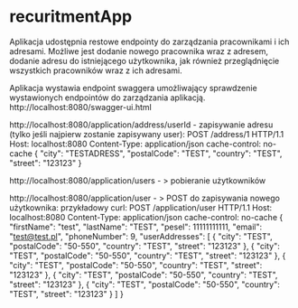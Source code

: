# recuritmentApp

Aplikacja udostępnia restowe endpointy do zarządzania pracownikami i ich adresami.
Możliwe jest dodanie nowego pracownika wraz z adresem, dodanie adresu do istniejącego użytkownika, jak również przeglądnięcie wszystkich pracowników wraz z ich adresami. 

Aplikacja wystawia endpoint swaggera umożliwający sprawdzenie wystawionych endpointów do zarządzania aplikacją. 
http://localhost:8080/swagger-ui.html

http://localhost:8080/application/address/userId - zapisywanie adresu (tylko jeśli najpierw zostanie zapisywany user): 
POST /address/1 HTTP/1.1
Host: localhost:8080
Content-Type: application/json
cache-control: no-cache
{
                "city": "TESTADRESS",
                "postalCode": "TEST",
                "country": "TEST",
                "street": "123123"
}

http://localhost:8080/application/users - > pobieranie użytkowników 

http://localhost:8080/application/user - > POST do zapisywania nowego użytkownika: przykładowy curl:
POST /application/user HTTP/1.1
Host: localhost:8080
Content-Type: application/json
cache-control: no-cache
{
        "firstName": "test",
        "lastName": "TEST",
        "pesel": 11111111111,
        "email": "test@test.pl",
        "phoneNumber": 9,
        "userAddresses": [
            {
                "city": "TEST",
                "postalCode": "50-550",
                "country": "TEST",
                "street": "123123"
            },
            {
                "city": "TEST",
                "postalCode": "50-550",
                "country": "TEST",
                "street": "123123"
            },
            {
                "city": "TEST",
                "postalCode": "50-550",
                "country": "TEST",
                "street": "123123"
            },
            {
                "city": "TEST",
                "postalCode": "50-550",
                "country": "TEST",
                "street": "123123"
            },
            {
                "city": "TEST",
                "postalCode": "50-550",
                "country": "TEST",
                "street": "123123"
            }
        ]
}


